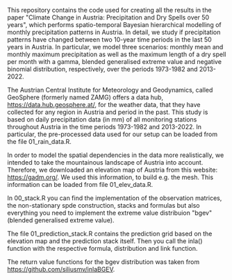 This repository contains the code used for creating all the results in the paper "Climate Change in Austria: Precipitation and Dry Spells over 50 years", which performs spatio-temporal Bayesian hierarchical modelling of monthly precipitation patterns in Austria. In detail, we study if precipitation patterns have changed between two 10-year time periods in the last 50 years in Austria. In particular, we model three scenarios: monthly mean and monthly maximum precipitation as well as the maximum length of a dry spell per month with a gamma, blended generalised extreme value and negative binomial distribution, respectively, over the periods 1973-1982 and 2013-2022.

The Austrian Central Institute for Meteorology and Geodynamics, called GeoSphere (formerly named ZAMG) offers a data hub, https://data.hub.geosphere.at/, for the weather data, that they have collected for any region in Austria and period in the past. This study is based on daily precipitation data (in mm) of all monitoring stations throughout Austria in the time periods 1973-1982 and 2013-2022. In particular, the pre-processed data used for our setup can be loaded from the file 01_rain_data.R. 

In order to model the spatial dependencies in the data more realistically, we intended to take the mountainous landscape of Austria into account. Therefore, we downloaded an elevation map of Austria from this website: https://gadm.org/. We used this information, to build e.g. the mesh. This information can be loaded from file 01_elev_data.R.

In 00_stack.R you can find the implementation of the observation matrices, the non-stationary spde construction, stacks and formulas but also everything you need to implement the extreme value distribuion "bgev" (blended generalised extreme value). 

The file 01_prediction_stack.R contains the prediction grid based on the elevation map and the prediction stack itself. Then you call the inla() function with the respective formula, distribution and link function.

The return value functions for the bgev distribution was taken from https://github.com/siliusmv/inlaBGEV.
